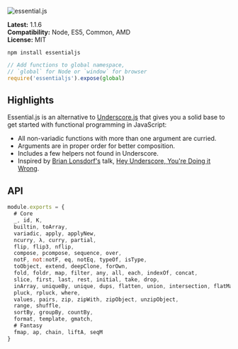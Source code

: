![essential.js](http://i.imgur.com/CalNHKK.png)

**Latest:** 1.1.6  
**Compatibility:** Node, ES5, Common, AMD  
**License:** MIT  

```
npm install essentialjs
```

```javascript
// Add functions to global namespace,
// `global` for Node or `window` for browser
require('essentialjs').expose(global)
```

## Highlights

Essential.js is an alternative to [Underscore.js](http://underscorejs.org/) that gives you a solid base to get started with functional programming in JavaScript:

- All non-variadic functions with more than one argument are curried.
- Arguments are in proper order for better composition.
- Includes a few helpers not found in Underscore.
- Inspired by [Brian Lonsdorf's](https://github.com/DrBoolean) talk, [Hey Underscore, You're Doing it Wrong](https://www.youtube.com/watch?v=m3svKOdZijA).

## API

```javascript
module.exports = {
  # Core
  _, id, K,
  builtin, toArray,
  variadic, apply, applyNew,
  ncurry, λ, curry, partial,
  flip, flip3, nflip,
  compose, pcompose, sequence, over,
  notF, not:notF, eq, notEq, typeOf, isType,
  toObject, extend, deepClone, forOwn,
  fold, foldr, map, filter, any, all, each, indexOf, concat,
  slice, first, last, rest, initial, take, drop,
  inArray, uniqueBy, unique, dups, flatten, union, intersection, flatMap,
  pluck, rpluck, where,
  values, pairs, zip, zipWith, zipObject, unzipObject,
  range, shuffle,
  sortBy, groupBy, countBy,
  format, template, gmatch,
  # Fantasy
  fmap, ap, chain, liftA, seqM
}
```
